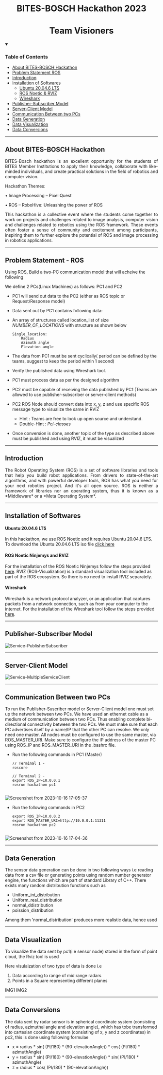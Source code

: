 <div align="center"> 
	<h1> BITES-BOSCH Hackathon 2023 </h1> 
	<h1> Team Visioners </h1> 
</div>
<details open>
<summary> <h3> Table of Contents </h3></summary>

 + [About BITES-BOSCH Hackathon](#about-bites-bosch-hackathon)
 + [Problem Statement ROS](#problem-statement---ros)
 + [Introduction](#introduction)
 + [Installation of Softwares](#installation-of-softwares)
   	+ [Ubuntu 20.04.6 LTS](#ubuntu-20046-lts)
   	+ [ROS Noetic & RVIZ](#ros-noetic-ninjemys-and-rviz)
   	+ [Wireshark](#wireshark)
 + [Publisher-Subscriber Model](#publisher-subscriber-model)
 + [Server-Client Model](#server-client-model)
 + [Communication Between two PCs](#communication-between-two-pcs)
 + [Data Generation](#data-generation)
 + [Data Visualization](#data-visualization)
 + [Data Conversions](#data-conversions)
</details>

***
## About BITES-BOSCH Hackathon ##
<p align="justify">
BITES-Bosch hackathon is an excellent opportunity for the students of BITES Member Institutions to apply their knowledge, collaborate with like-minded individuals, and create practical solutions in the field of robotics and computer vision. </p>

Hackathon Themes:

• Image Processing – Pixel Quest

• ROS – RoboHive: Unleashing the power of ROS
<p align="justify">
This hackathon is a collective event where the students come together to work on projects and challenges related to image analysis, computer vision and challenges related to robotics using the ROS framework. These events often foster a sense of community and excitement among participants, inspiring them to further explore the potential of ROS and image processing in robotics applications. </p>

***
## Problem Statement - ROS ##
Using ROS, Build a two-PC communication model that will acheive the following 

We define 2 PCs(Linux Machines) as follows: PC1 and PC2 
 - PC1 will send out data to the PC2 (either as ROS topic or Request/Response model) 
 - Data sent out by PC1 contains following data:
 - An array of structures called location_list of size _NUMBER_OF_LOCATIONS_ with structure as shown below
	```
    Single_location:
		Radius
		Azimuth angle
		Elevation angle
    ```

 - The data from PC1 must be sent cyclically( period can be defined by the teams, suggest to keep the period within 1 second)
 - Verify the published data using Wireshark tool.
 - PC1 must process data as per the designed algorithm
 - PC2 must be capable of receiving the data published by PC1 (Teams are allowed to use publisher-subscriber or server-client methods)
 - PC2 ROS Node should convert data into x, y, z and use specific ROS message type to visualize the same in RVIZ 
	* Hint : Teams are free to look up open source and understand.
   * Double-Hint : *Pcl-classes*
 - Once conversion is done, another topic of the type as described above must be published and using RVIZ, it must be visualized
***
## Introduction ##
<p align="justify">
The Robot Operating System (ROS) is a set of software libraries and tools that help you build robot applications. From drivers to state-of-the-art algorithms, and with powerful developer tools, ROS has what you need for your next robotics project. And it's all open source. ROS is neither a framework of libraries nor an operating system, thus it is known as a *Middleware* or a *Meta Operating System*. </p>

***
## Installation of Softwares ##

#### Ubuntu 20.04.6 LTS ####
In this hackathon, we use ROS Noetic and it requires Ubuntu 20.04.6 LTS. To download the Ubuntu 20.04.6 LTS iso file [click here](https://releases.ubuntu.com/focal/)

#### ROS Noetic Ninjemys and RVIZ ####
For the installation of the ROS Noetic Ninjemys follow the steps provided [here](http://wiki.ros.org/noetic/Installation/Ubuntu). RVIZ (ROS-Visualization) is a standard visualization tool included as part of the ROS ecosystem. So there is no need to install RVIZ separately.

#### Wireshark ####
Wireshark is a network protocol analyzer, or an application that captures packets from a network connection, such as from your computer to the internet. For the installation of the Wireshark tool follow the steps provided [here](https://www.geeksforgeeks.org/how-to-install-and-use-wireshark-on-ubuntu-linux/).

***
## Publisher-Subscriber Model ##

![Service-PublisherSubscriber](https://github.com/DSSanjaya/Visioners_ROS/assets/83571032/ee86fc03-9d4d-4f51-b22e-b1f1091fc4ac)

***
## Server-Client Model ##

![Service-MultipleServiceClient](https://github.com/DSSanjaya/Visioners_ROS/assets/83571032/5bc4e887-e3f2-471d-91cb-a23613a57364)
***
## Communication Between two PCs ##
To run the Publisher-Suscriber model or Server-Client model one must set up the network between two PCs. We have used an ethernet cable as a medium of communication between two PCs. Thus enabling complete bi-directional connectivity between the two PCs. We must make sure that each PC advertises itself by a name/IP that the other PC can resolve. We only need one master. All nodes must be configured to use the same master, via ROS_MASTER_URI. Make sure to configure the IP address of the master PC using ROS_IP and ROS_MASTER_URI in the .bashrc file.
- Run the following commands in PC1 (Master)
  ```
  // Terminal 1 -
  roscore

  // Terminal 2 -
  export ROS_IP=10.0.0.1
  rosrun hackathon pc1
    
![Screenshot from 2023-10-16 17-05-37](https://github.com/DSSanjaya/Visioners_ROS/assets/83591388/fb6cfb1d-0a62-4223-b071-acf82102de07)

  
- Run the following commands in PC2
  ```
  export ROS_IP=10.0.0.2
  export ROS_MASTER_URI=http://10.0.0.1:11311
  rosrun hackathon pc2
    
    ```
![Screenshot from 2023-10-16 17-04-36](https://github.com/DSSanjaya/Visioners_ROS/assets/83591388/007d060a-44d2-4e74-ab06-269975553014)

***
## Data Generation ##
The sensor data generation can be done in two following ways i.e reading data from a csv file or generating points using random number generator engine, the functions which are part of standard Library of C++. There exists many random distribution functions such as 
* Uniform_int_distribution
* Uniform_real_distribution
* normal_ddistribution
* poission_distribution

Among them 'normal_distribution' produces more realistic data, hence used
***
## Data Visualization ##
To visualize the data sent by pc1(i.e sensor node) stored in the form of point cloud, the Rviz tool is used

Here visulaization of two type of data is done i.e
1) Data according to range of mid range radars
2) Points in a Square representing different planes

IMG1
IMG2
***
## Data Conversions ##
The data sent by radar sensor is in spherical coordinate system (consisting of radius, azimuthal angle and elevation angle), which has tobe transformed into cartesian coordinate system (consisting of x, y and z coordinates) in pc2, this is done using following formulae

* x = radius * sin( (PI/180) * (90-elevationAngle)) * cos( (PI/180) * azimuthAngle)
* y = radius * sin( (PI/180) * (90-elevationAngle)) * sin( (PI/180) * azimuthAngle) 
* z = radius * cos( (PI/180) * (90-elevationAngle))

